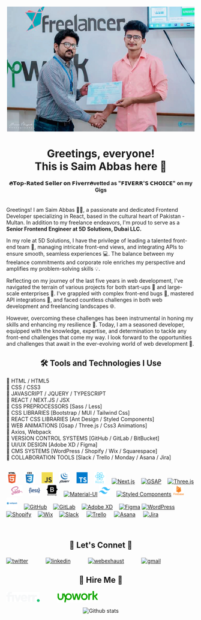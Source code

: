 <p align="center">
  <img src="erozgar-img.jpg" alt="Intro Gif" width="500" />
</p>
<h1 align="center">Greetings, everyone! <br /> This is Saim Abbas here 👋</h1>
<h4 align="center">
🔥𝗧𝗼𝗽-𝗥𝗮𝘁𝗲𝗱 𝗦𝗲𝗹𝗹𝗲𝗿 𝗼𝗻 𝗙𝗶𝘃𝗲𝗿𝗿🔥vetted as "𝗙𝗜𝗩𝗘𝗥𝗥'𝗦 𝗖𝗛𝗢𝗜𝗖𝗘" on my Gigs
</h4>
<br />
Greetings! I am Saim Abbas 🙋‍♂️, a passionate and dedicated Frontend Developer specializing in React, based in the cultural heart of Pakistan - Multan. In addition to my freelance endeavors, I'm proud to serve as a <b>Senior Frontend Engineer at 5D Solutions, Dubai LLC.</b>

In my role at 5D Solutions, I have the privilege of leading a talented front-end team 👥, managing intricate front-end views, and integrating APIs to ensure smooth, seamless experiences 💻. The balance between my freelance commitments and corporate role enriches my perspective and amplifies my problem-solving skills 💡.

Reflecting on my journey of the last five years in web development, I've navigated the terrain of various projects for both start-ups 🚀 and large-scale enterprises 🏢. I've grappled with complex front-end bugs 🐞, mastered API integrations 🧩, and faced countless challenges in both web development and freelancing landscapes 🌐.

However, overcoming these challenges has been instrumental in honing my skills and enhancing my resilience 💪. Today, I am a seasoned developer, equipped with the knowledge, expertise, and determination to tackle any front-end challenges that come my way. I look forward to the opportunities and challenges that await in the ever-evolving world of web development 🌱.
<br />
<h2 align="center">🛠 Tools and Technologies I Use</h2>  
🔷 HTML / HTML5 <br />
🔷 CSS / CSS3 <br />
🔷 JAVASCRIPT / JQUERY / TYPESCRIPT <br />
🔷 REACT / NEXT.JS / JSX <br />
🔷 CSS PREPROCESSORS [Sass / Less] <br />
🔷 CSS LIBRARIES [Bootstrap / MUI / Tailwind Css] <br />
🔷 REACT CSS LIBRARIES [Ant Design / Styled Components] <br />
🔷 WEB ANIMATIONS [Gsap / Three.js / Css3 Animations] <br />
🔷 Axios, Webpack <br />
🔷 VERSION CONTROL SYSTEMS [GitHub / GitLab / BitBucket] <br />
🔷 UI/UX DESIGN [Adobe XD / Figma] <br />
🔷 CMS SYSTEMS [WordPress / Shopify / Wix / Squarespace] <br />
🔷 COLLABORATION TOOLS [Slack / Trello / Monday / Asana / Jira]
<br /><br />
<p align="left">
  <a href="https://www.fiverr.com/webexhaust"><img src="https://raw.githubusercontent.com/devicons/devicon/master/icons/html5/html5-original-wordmark.svg" alt="HTML5" height="30"/></a>
ㅤ<a href="https://www.fiverr.com/webexhaust"><img src="https://raw.githubusercontent.com/devicons/devicon/master/icons/css3/css3-original-wordmark.svg" alt="CSS3" height="30"/></a>
ㅤ<a href="https://www.fiverr.com/webexhaust"><img src="https://raw.githubusercontent.com/devicons/devicon/master/icons/javascript/javascript-original.svg" alt="Javascript" height="30"/></a>
ㅤ<a href="https://www.fiverr.com/webexhaust"><img src="https://raw.githubusercontent.com/devicons/devicon/master/icons/jquery/jquery-original-wordmark.svg" alt="jQuery" height="30"/></a>
ㅤ<a href="https://www.fiverr.com/webexhaust"><img src="https://raw.githubusercontent.com/devicons/devicon/master/icons/typescript/typescript-original.svg" alt="TypeScript" height="30"/></a>
ㅤ<a href="https://www.fiverr.com/webexhaust"><img src="https://raw.githubusercontent.com/devicons/devicon/master/icons/react/react-original-wordmark.svg" alt="React" height="30"/></a>
ㅤ<a href="https://www.fiverr.com/webexhaust"><img src="https://seeklogo.com/images/N/next-js-icon-logo-EE302D5DBD-seeklogo.com.png" alt="Next.js" height="30"/></a>
ㅤ<a href="https://www.fiverr.com/webexhaust"><img src="https://seeklogo.com/images/G/greensock-gsap-icon-logo-13BB451E88-seeklogo.com.png" alt="GSAP" height="30"/></a>
ㅤ<a href="https://www.fiverr.com/webexhaust"><img src="https://global.discourse-cdn.com/standard17/uploads/threejs/optimized/2X/e/e4f86d2200d2d35c30f7b1494e96b9595ebc2751_2_744x750.png" alt="Three.js" height="30"/></a>
ㅤ<a href="https://www.fiverr.com/webexhaust"><img src="https://raw.githubusercontent.com/devicons/devicon/master/icons/sass/sass-original.svg" alt="Sass" height="30"/></a>
  ㅤ<a href="https://www.fiverr.com/webexhaust"><img src="https://raw.githubusercontent.com/devicons/devicon/master/icons/less/less-plain-wordmark.svg" alt="Less" height="30"/></a>
  ㅤ<a href="https://www.fiverr.com/webexhaust"><img src="https://raw.githubusercontent.com/devicons/devicon/master/icons/bootstrap/bootstrap-plain-wordmark.svg" alt="Bootstrap" height="30"/></a>
  ㅤ<a href="https://www.fiverr.com/webexhaust"><img src="https://img.icons8.com/?size=512&id=gFw7X5Tbl3ss&format=png" alt="Material-UI" height="30"/></a>
  <a href="https://www.fiverr.com/webexhaust"><img src="https://raw.githubusercontent.com/devicons/devicon/master/icons/tailwindcss/tailwindcss-plain.svg" alt="Tailwind Css" height="30"/></a>
  ㅤ<a href="https://www.fiverr.com/webexhaust"><img src="https://styled-components.com/logo.png" alt="Styled Components" height="30"/></a>
  <a href="https://www.fiverr.com/webexhaust"><img src="https://raw.githubusercontent.com/devicons/devicon/master/icons/firebase/firebase-plain-wordmark.svg" alt="Firebase" height="30"/></a>
  ㅤ<a href="https://www.fiverr.com/webexhaust"><img src="https://raw.githubusercontent.com/devicons/devicon/master/icons/webpack/webpack-original-wordmark.svg" alt="Webpack" height="30"/></a>
  ㅤ<a href="https://www.fiverr.com/webexhaust"><img src="https://img.icons8.com/?size=512&id=63777&format=png" alt="GitHub" height="30"/></a>
  ㅤ<a href="https://www.fiverr.com/webexhaust"><img src="https://www.vectorlogo.zone/logos/gitlab/gitlab-icon.svg" alt="GitLab" height="30"/></a>
  ㅤ<a href="https://www.fiverr.com/webexhaust"><img src="https://cdn.worldvectorlogo.com/logos/adobe-xd-1.svg" alt="Adobe XD" height="30"/></a>
  ㅤ<a href="https://www.fiverr.com/webexhaust"><img src="https://www.vectorlogo.zone/logos/figma/figma-icon.svg" alt="Figma" height="30"/></a>
<a href="https://www.fiverr.com/webexhaust"><img src="https://www.vectorlogo.zone/logos/wordpress/wordpress-icon.svg" alt="WordPress" height="30"/></a>
  ㅤ<a href="https://www.fiverr.com/webexhaust"><img src="https://img.icons8.com/?size=512&id=uSHYbs6PJfMT&format=png" alt="Shopify" height="30"/></a>
  ㅤ<a href="https://www.fiverr.com/webexhaust"><img src="https://www.vectorlogo.zone/logos/wix/wix-icon.svg" alt="Wix" height="30"/></a>
  ㅤ<a href="https://www.fiverr.com/webexhaust"><img src="https://www.vectorlogo.zone/logos/slack/slack-icon.svg" alt="Slack" height="30"/></a>
 ㅤ <a href="https://www.fiverr.com/webexhaust"><img src="https://www.vectorlogo.zone/logos/trello/trello-icon.svg" alt="Trello" height="30"/></a>
 ㅤ <a href="https://www.fiverr.com/webexhaust"><img src="https://asana.com/assets/img/logo-icon.svg" alt="Asana" height="30"/></a>
 ㅤ <a href="https://www.fiverr.com/webexhaust"><img src="https://www.vectorlogo.zone/logos/atlassian_jira/atlassian_jira-icon.svg" alt="Jira" height="30"/></a>
</p>



<br />
<h2 align="center">💌 Let's Connet 💌</h2>
<a href="https://twitter.com/SaimInSpace" target="blank"><img align="center" alt="twitter" src="https://cdn-icons-png.flaticon.com/512/3670/3670211.png" height="40" /></a>
ㅤㅤㅤ
<a href="https://www.linkedin.com/in/saimabbas" target="blank"><img align="center" src="https://cdn-icons-png.flaticon.com/512/3536/3536505.png" alt="linkedin" height="40" /></a>
ㅤㅤㅤ
<a href="https://www.webexhaust.com" target="blank"><img align="center" src="https://cdn-icons-png.flaticon.com/512/1927/1927746.png" alt="webexhaust" height="45" /></a>
ㅤㅤㅤ
<a href="mailto:webexhaust@gmail.com" target="blank"><img align="center" src="https://cdn-icons-png.flaticon.com/512/552/552486.png" alt="gmail" height="45" /></a>
<br />
<h2 align="center">💼 Hire Me 💼</h2>
<a href="https://www.fiverr.com/webexhaust" target="blank"><img align="center" src="fiverr.svg" alt="fiverr" height="27" /></a>
ㅤㅤㅤ
<a href="https://www.upwork.com/freelancers/~0121ee63d18e06bd50" target="blank"><img align="center" src="upwork.svg" alt="upwork" height="30" /></a>
<br />
<p align="center">
<img src="https://github-readme-streak-stats.herokuapp.com?user=saimabbas&theme=transparent&hide_border=true&type=svg" alt="Github stats" />  
</p>






<!--
**saimabbas/saimabbas** is a ✨ _special_ ✨ repository because its `README.md` (this file) appears on your GitHub profile.

Here are some ideas to get you started:

- 🔭 I’m currently working on ...
- 🌱 I’m currently learning ...
- 👯 I’m looking to collaborate on ...
- 🤔 I’m looking for help with ...
- 💬 Ask me about ...
- 📫 How to reach me: ...
- 😄 Pronouns: ...
- ⚡ Fun fact: ...
-->
